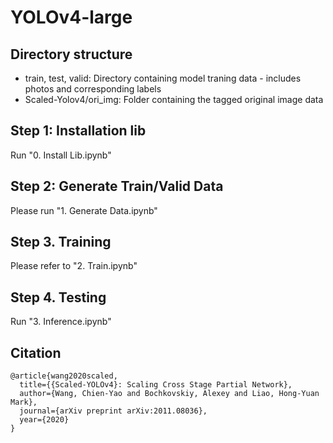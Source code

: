 # YOLOv4-large

## Directory structure
- train, test, valid: Directory containing model traning data - includes photos and corresponding labels
- Scaled-Yolov4/ori_img: Folder containing the tagged original image data

## Step 1: Installation lib

Run "0. Install Lib.ipynb"

## Step 2: Generate Train/Valid Data

Please run "1. Generate Data.ipynb"

## Step 3. Training

Please refer to "2. Train.ipynb"

## Step 4. Testing

Run "3. Inference.ipynb"

## Citation

```
@article{wang2020scaled,
  title={{Scaled-YOLOv4}: Scaling Cross Stage Partial Network},
  author={Wang, Chien-Yao and Bochkovskiy, Alexey and Liao, Hong-Yuan Mark},
  journal={arXiv preprint arXiv:2011.08036},
  year={2020}
}
```
